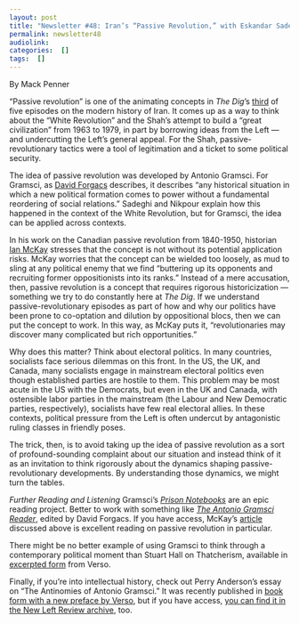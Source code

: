 ```yaml
---
layout: post
title: "Newsletter #48: Iran’s “Passive Revolution,” with Eskandar Sadeghi-Boroujerdi and Golnar Nikpour"
permalink: newsletter48
audiolink: 
categories:  []
tags:  []
---
```


By Mack Penner

“Passive revolution” is one of the animating concepts in *The Dig*’s [third](https://thedigradio.com/podcast/iran-1953-1979-from-the-shah-to-islamic-revolution) of five episodes on the modern history of Iran. It comes up as a way to think about the “White Revolution” and the Shah’s attempt to build a “great civilization” from 1963 to 1979, in part by borrowing ideas from the Left — and undercutting the Left’s general appeal. For the Shah, passive-revolutionary tactics were a tool of legitimation and a ticket to some political security. 

The idea of passive revolution was developed by Antonio Gramsci. For Gramsci, as [David Forgacs](https://nyupress.org/9780814727010/the-antonio-gramsci-reader) describes, it describes “any historical situation in which a new political formation comes to power without a fundamental reordering of social relations.” Sadeghi and Nikpour explain how this happened in the context of the White Revolution, but for Gramsci, the idea can be applied across contexts. 

In his work on the Canadian passive revolution from 1840-1950, historian [Ian McKay](https://journals.sagepub.com/doi/abs/10.1177/0309816810378722) stresses that the concept is not without its potential application risks. McKay worries that the concept can be wielded too loosely, as mud to sling at any political enemy that we find “buttering up its opponents and recruiting former oppositionists into its ranks.” Instead of a mere accusation, then, passive revolution is a concept that requires rigorous historicization — something we try to do constantly here at *The Dig*. If we understand passive-revolutionary episodes as part of how and why our politics have been prone to co-optation and dilution by oppositional blocs, then we can put the concept to work. In this way, as McKay puts it, “revolutionaries may discover many complicated but rich opportunities.”

Why does this matter? Think about electoral politics. In many countries, socialists face serious dilemmas on this front. In the US, the UK, and Canada, many socialists engage in mainstream electoral politics even though established parties are hostile to them. This problem may be most acute in the US with the Democrats, but even in the UK and Canada, with ostensible labor parties in the mainstream (the Labour and New Democratic parties, respectively), socialists have few real electoral allies. In these contexts, political pressure from the Left is often undercut by antagonistic ruling classes in friendly poses. 

The trick, then, is to avoid taking up the idea of passive revolution as a sort of profound-sounding complaint about our situation and instead think of it as an invitation to think rigorously about the dynamics shaping passive-revolutionary developments. By understanding those dynamics, we might turn the tables. 


*Further Reading and Listening*
Gramsci’s *[Prison Notebooks](http://cup.columbia.edu/book/prison-notebooks/9780231157551)* are an epic reading project. Better to work with something like *[The Antonio Gramsci Reader](https://nyupress.org/9780814727010/the-antonio-gramsci-reader)*, edited by David Forgacs. If you have access, McKay’s [article](https://journals.sagepub.com/doi/abs/10.1177/0309816810378722) discussed above is excellent reading on passive revolution in particular.

There might be no better example of using Gramsci to think through a contemporary political moment than Stuart Hall on Thatcherism, available in [excerpted form](https://www.versobooks.com/blogs/2448-stuart-hall-gramsci-and-us) from Verso. 

Finally, if you’re into intellectual history, check out Perry Anderson’s essay on “The Antinomies of Antonio Gramsci.” It was recently published in [book form with a new preface by Verso](https://www.versobooks.com/books/3157-the-antinomies-of-antonio-gramsci), but if you have access, [you can find it in the New Left Review archive](https://newleftreview.org/issues/i100/articles/perry-anderson-the-antinomies-of-antonio-gramsci), too. 
